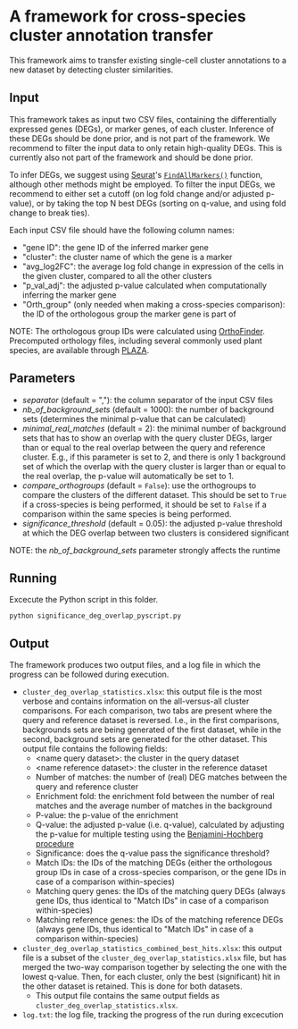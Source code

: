 # A framework for cross-species cluster annotation transfer
This framework aims to transfer existing single-cell cluster annotations to a new dataset by detecting cluster similarities.

## Input
This framework takes as input two CSV files, containing the differentially expressed genes (DEGs), or marker genes, of each cluster. Inference of these DEGs should be done prior, and is not part of the framework. We recommend to filter the input data to only retain high-quality DEGs. This is currently also not part of the framework and should be done prior.

To infer DEGs, we suggest using [Seurat](https://satijalab.org/seurat/)'s [`FindAllMarkers()`](https://www.rdocumentation.org/packages/Seurat/versions/5.0.3/topics/FindAllMarkers) function, although other methods might be employed. To filter the input DEGs, we recommend to either set a cutoff (on log fold change and/or adjusted p-value), or by taking the top N best DEGs (sorting on q-value, and using fold change to break ties).

Each input CSV file should have the following column names:
- "gene ID": the gene ID of the inferred marker gene
- "cluster": the cluster name of which the gene is a marker
- "avg_log2FC": the average log fold change in expression of the cells in the given cluster, compared to all the other clusters 
- "p_val_adj": the adjusted p-value calculated when computationally inferring the marker gene
- "Orth_group" (only needed when making a cross-species comparison): the ID of the orthologous group the marker gene is part of

NOTE: The orthologous group IDs were calculated using [OrthoFinder](https://github.com/davidemms/OrthoFinder). Precomputed orthology files, including several commonly used plant species, are available through [PLAZA](https://bioinformatics.psb.ugent.be/plaza/).

## Parameters
- *separator* (default = ","): the column separator of the input CSV files
- *nb_of_background_sets* (default = 1000): the number of background sets (determines the minimal p-value that can be calculated)
- *minimal_real_matches* (default = 2): the minimal number of background sets that has to show an overlap with the query cluster DEGs, larger than or equal to the real overlap between the query and reference cluster. E.g., if this parameter is set to 2, and there is only 1 background set of which the overlap with the query cluster is larger than or equal to the real overlap, the p-value will automatically be set to 1.
- *compare_orthogroups* (default = `False`): use the orthogroups to compare the clusters of the different dataset. This should be set to `True` if a cross-species is being performed, it should be set to `False` if a comparison within the same species is being performed.
- *significance_threshold* (default = 0.05): the adjusted p-value threshold at which the DEG overlap between two clusters is considered significant

NOTE: the *nb_of_background_sets* parameter strongly affects the runtime

## Running
Excecute the Python script in this folder.
```
python significance_deg_overlap_pyscript.py
```

## Output
The framework produces two output files, and a log file in which the progress can be followed during execution.

- `cluster_deg_overlap_statistics.xlsx`: this output file is the most verbose and contains information on the all-versus-all cluster comparisons. For each comparison, two tabs are present where the query and reference dataset is reversed. I.e., in the first comparisons, backgrounds sets are being generated of the first dataset, while in the second, background sets are generated for the other dataset. This output file contains the following fields:
  - \<name query dataset\>: the cluster in the query dataset
  - \<name reference dataset\>: the cluster in the reference dataset
  - Number of matches: the number of (real) DEG matches between the query and reference cluster
  - Enrichment fold: the enrichment fold between the number of real matches and the average number of matches in the background
  - P-value: the p-value of the enrichment
  - Q-value: the adjusted p-value (i.e. q-value), calculated by adjusting the p-value for multiple testing using the [Benjamini-Hochberg procedure](https://www.statsmodels.org/dev/generated/statsmodels.stats.multitest.multipletests.html)
  - Significance: does the q-value pass the significance threshold?
  - Match IDs: the IDs of the matching DEGs (either the orthologous group IDs in case of a cross-species comparison, or the gene IDs in case of a comparison within-species)
  - Matching query genes: the IDs of the matching query DEGs (always gene IDs, thus identical to "Match IDs" in case of a comparison within-species)
  - Matching reference genes: the IDs of the matching reference DEGs (always gene IDs, thus identical to "Match IDs" in case of a comparison within-species)
- `cluster_deg_overlap_statistics_combined_best_hits.xlsx`: this output file is a subset of the `cluster_deg_overlap_statistics.xlsx` file, but has merged the two-way comparison together by selecting the one with the lowest q-value. Then, for each cluster, only the best (significant) hit in the other dataset is retained. This is done for both datasets.
  - This output file contains the same output fields as `cluster_deg_overlap_statistics.xlsx`.
- `log.txt`: the log file, tracking the progress of the run during excecution
